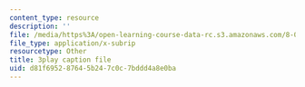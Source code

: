 ```yaml
---
content_type: resource
description: ''
file: /media/https%3A/open-learning-course-data-rc.s3.amazonaws.com/8-01sc-classical-mechanics-fall-2016/d81f695287645b247c0c7bddd4a8e0ba_7WDiK3flILc.srt
file_type: application/x-subrip
resourcetype: Other
title: 3play caption file
uid: d81f6952-8764-5b24-7c0c-7bddd4a8e0ba
---
```

